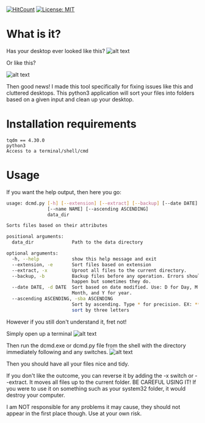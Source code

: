 [![HitCount](http://hits.dwyl.io/saleguas/desktoporganizer.svg)](http://hits.dwyl.io/saleguas/desktoporganizer) [![License: MIT](https://img.shields.io/badge/License-MIT-yellow.svg)](https://opensource.org/licenses/MIT) 
# What is it?
Has your desktop ever looked like this?
![alt text](https://lureofmac.com/wp-content/uploads/2013/12/for-a-faster-mac.jpg)

Or like this?

![alt text](http://gcpcafe.com/wp-content/uploads/2013/05/cluttered-dessktop.jpg?w=300)

Then good news! I made this tool specifically for fixing issues like this and cluttered desktops. This python3 application will sort your files into folders based on a given input and clean up your desktop.

# Installation requirements
```
tqdm == 4.30.0
python3
Access to a terminal/shell/cmd
```
# Usage
If you want the help output, then here you go:
```bash
usage: dcmd.py [-h] [--extension] [--extract] [--backup] [--date DATE]
               [--name NAME] [--ascending ASCENDING]
               data_dir

Sorts files based on their attributes

positional arguments:
  data_dir              Path to the data directory

optional arguments:
  -h, --help            show this help message and exit
  --extension, -e       Sort files based on extension
  --extract, -x         Uproot all files to the current directory.
  --backup, -b          Backup files before any operation. Errors should not
                        happen but sometimes they do.
  --date DATE, -d DATE  Sort based on date modified. Use: D for Day, M for
                        Month, and Y for year.
  --ascending ASCENDING, -sba ASCENDING
                        Sort by ascending. Type * for precision. EX: *** would
                        sort by three letters

```
However if you still don't understand it, fret not!

Simply open up a terminal
![alt text](https://github.com/saleguas/desktoporganizer/blob/master/images/opencmd.gif)

Then run the dcmd.exe or dcmd.py file from the shell with the directory immediately following and any switches.
![alt text](https://github.com/saleguas/desktoporganizer/blob/master/images/go.gif)

Then you should have all your files nice and tidy.

If you don't like the outcome, you can reverse it by adding the -x switch or --extract. It moves all files up to the current folder. BE CAREFUL USING IT! If you were to use it on something such as your system32 folder, it would destroy your computer.


I am NOT responsible for any problems it may cause, they should not appear in the first place though. Use at your own risk.






